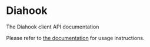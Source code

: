 # Diahook
The Diahook client API documentation

Please refer to [the documentation](https://www.diahook.com/docs/) for usage instructions.
